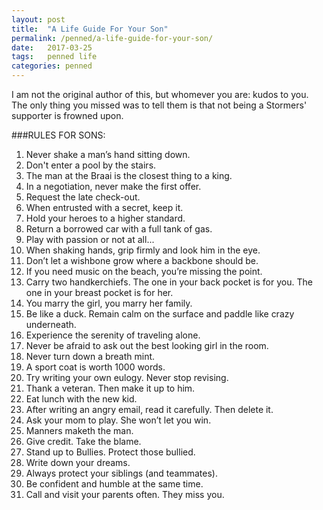```yaml
---
layout: post
title:  "A Life Guide For Your Son"
permalink: /penned/a-life-guide-for-your-son/
date:   2017-03-25
tags:   penned life
categories: penned
---
```

I am not the original author of this, but whomever you are: kudos to you. The only thing you missed was to tell them
is that not being a Stormers' supporter is frowned upon.

###RULES FOR SONS:
1. Never shake a man’s hand sitting down.
2. Don't enter a pool by the stairs.
3. The man at the Braai is the closest thing to a king.
4. In a negotiation, never make the first offer.
5. Request the late check-out.
6. When entrusted with a secret, keep it.
7. Hold your heroes to a higher standard.
8. Return a borrowed car with a full tank of gas.
9. Play with passion or not at all...
10. When shaking hands, grip firmly and look him in the eye.
11. Don’t let a wishbone grow where a backbone should be.
12. If you need music on the beach, you’re missing the point.
13. Carry two handkerchiefs. The one in your back pocket is for you. The one in your breast pocket is for her.
14. You marry the girl, you marry her family.
15. Be like a duck. Remain calm on the surface and paddle like crazy underneath.
16. Experience the serenity of traveling alone.
17. Never be afraid to ask out the best looking girl in the room.
18. Never turn down a breath mint.
19. A sport coat is worth 1000 words.
20. Try writing your own eulogy. Never stop revising.
21. Thank a veteran. Then make it up to him.
22. Eat lunch with the new kid.
23. After writing an angry email, read it carefully. Then delete it.
24. Ask your mom to play. She won’t let you win.
25. Manners maketh the man.
26. Give credit. Take the blame.
27. Stand up to Bullies. Protect those bullied.
28. Write down your dreams.
29. Always protect your siblings (and teammates).
30. Be confident and humble at the same time.
31. Call and visit your parents often. They miss you.
